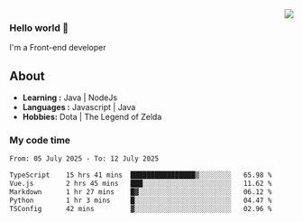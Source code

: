 <img align='right' src="https://github-readme-stats.vercel.app/api?username=jumodada&show_icons=true&theme=vue">

### Hello world 👋

I'm a Front-end developer 
    
## About
-  **Learning :** Java | NodeJs
-  **Languages :** Javascript | Java
-  **Hobbies:** Dota | The Legend of Zelda

### My code time

<!--START_SECTION:waka-->

```txt
From: 05 July 2025 - To: 12 July 2025

TypeScript    15 hrs 41 mins  ████████████████▒░░░░░░░░   65.98 %
Vue.js        2 hrs 45 mins   ███░░░░░░░░░░░░░░░░░░░░░░   11.62 %
Markdown      1 hr 27 mins    █▓░░░░░░░░░░░░░░░░░░░░░░░   06.12 %
Python        1 hr 3 mins     █░░░░░░░░░░░░░░░░░░░░░░░░   04.47 %
TSConfig      42 mins         ▓░░░░░░░░░░░░░░░░░░░░░░░░   02.96 %
```

<!--END_SECTION:waka-->
